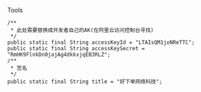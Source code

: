 Tools


    /**
     * 此处需要替换成开发者自己的AK(在阿里云访问控制台寻找)
     */
    public static final String accessKeyId = "LTAIsQM1joNReTTC";
    public static final String accessKeySecret = "RmHK9FlnkDn0jajAg4dkkxjqEB3RLZ";
    /**
     * 签名
     */
    public static final String title = "好下单网络科技";